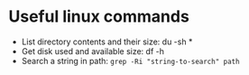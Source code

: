# Useful linux commands

* List directory contents and their size: du -sh *
* Get disk used and available size: df -h
* Search a string in path: `grep -Ri "string-to-search" path`
